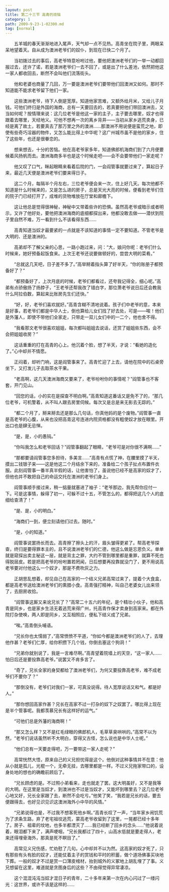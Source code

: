 ```yaml
---
layout: post
title: 第二十三节 高青的烦恼
category: 1
path: 2009-9-23-1-02300.md
tag: [normal]
---
```


　　五羊城的春天渐渐地进入尾声，天气却一点不见热。高青坐在院子里，两眼呆呆地望着天。自从成为澳洲老爷们的奴仆，到现在已快二个月了。

　　当初拨过去的事后，高老爷特意吩咐过他，要他把澳洲老爷们的一举一动都回报过去，还许了诺，若是澳洲老爷们一去不回了，或是出了什么差池，依然把他这一家人都收回去，断然不会叫他们流落街头。

　　他和老婆也商量了几回，万一要是澳洲老爷们要带他们回澳洲又如何。那时不知道能不能求老爷留下他们一家。

　　这些澳洲老爷，待下人倒是宽厚。知道他家苦难，又额外给月米，又给儿子月钱。可他们终归是外国的海商，总有一天要回去的，若真要把他们带回澳洲去，又当如何呢？按情理来说：这几位老爷是他这一家的主子，主子要去哪里，奴才也得跟着去哪里，天经地义。可他不想再一次的离乡背井——当初从家乡逃荒卖身，已经是离了故土，若要真去了那万里之外的澳洲……那澳洲不用说便是蛮荒之地，即使有些奇巧淫器的物件，又怎么能比得上中华呢？这广州城市虽不是他的家乡，住了这些年，也还是很眷恋的。

　　想来想去，十分的苦恼。他在高老爷家多年，知道佛郎机海商们到了六月便要候着风扬帆而去。澳洲海商多半也是这个时候走吧——会不会要带他们一家走呢？

　　他又叹了口气，眯起眼睛来看着后院的门，一会阎管事就要过来了，算起日子来，最近几天便是澳洲老爷们要来得日子。

　　这二个月，每隔半个月左右，三位老爷便会来一次，住上好几天。每次他都不知道是什么时候来的，又是怎么进的房子，总是天光大亮的时候，便看到老爷们住的院子门已经打开了，成堆的货物堆放在厅堂和廊檐下。

　　这让他总是觉得很神秘，神秘中又带着些许的恐惧。虽然高老爷或暗示或者明示，又许了他好处，要他把澳洲海商的底细都探出来，他都没敢去做——潜伏到院子里自然不难，万一看到什么不该看得东西……

　　高青知道当奴才最要紧的一点就是不该知道的事情一定不要知道。不管老爷是大明的、还是澳洲的。

　　高弟却不了解父亲的心思，一路小跑过来，问：“大，娘问你呢：老爷们什么时候来，她好预备起饭食来。上次王老爷还说要做顿好的，尝尝大明的菜肴。”

　　“总就这几天吧，日子差不多了。”高举掰着指头算了好半天，“你的账册子都预备好了？”

　　“都预备好了，上次月底的时候，老爷们都看过，还夸我记得全，细心呢。”高弟有点骄傲扬了扬脖子，“王老爷还帮我改了错白字，那位萧老爷说日后还会教我什么阿拉伯数，算起来比账房先生们还快。”

　　“好，好，老爷们喜欢就好。”高青含糊不清地说着。孩子们中老爷的意，本来是好事，若老爷们都是中华人士，倒也算给儿女们找了好去处，可是——唉！他们是外藩人，即使不带他们全家走，只带走一双儿女们中的一二个，他也舍不得。

　　“我看那文老爷很喜欢姐姐，每次都叫姐姐去说话，还赏了姐姐些东西，会不会把姐姐收房？”

　　这话重重的打在高青的心上。他沉着个脸，想了半天，才说：“看她的造化了。”心中却并不情愿。

　　正闷着，却听门响，这是阎管事来了。高青忙迎了上去，请他在院中的石桌旁坐下，又打发儿子去取茶水干果。

　　“老高啊，这几天澳洲海商又要来了，老爷吩咐你的事情呢？”阎管事也不客套，开门见山。

　　“回您的话，小的实在是探查不明白啊。”高青知道这番话又是免不了的，“那几位老爷，可机警着，从不叫人跟去房里伺候。每次又是总是来无影去无踪的。”

　　“都二个月了，掰来掰去还是那么几句话，你真他妈的是个废物。”阎管事一直是高老爷的心腹，从来也没把高青这号连进内院资格都没有粗使奴才放在眼里。开出口也是肆无忌惮。

　　“是，是，小的愚钝。”

　　“你叫我怎么和老爷回话？”阎管事翻起了眼睛，“老爷可是对你很不满啊……”

　　“那都要请阎管事您多担待，多美言……”高青有点慌了神，在腰里摸了半天，摸出二钱银子来——这是他这二个月结余下来的，准备给二个孩子扯点布置件衣服。此刻阎管事一番半真半假的话，让他害怕了，虽说他已经不是高家的奴才了，但他也并不敢把自己的命运交托在澳洲的老爷们身上。

　　阎管事顺手接过来，稍一掂量就塞进了袖子：“老爷那边，我先帮你应付一下。可是这事情，躲得了初一，可躲不过十五，不管怎么的，都得把这几个人的底细给查清了！”

　　“是、是，小的明白。”

　　“海商们一到，便立刻请他们过去。随时。”

　　“是，小的知道。”

　　阎管事说罢扬长而去。高青擦了擦头上的汗，眉头皱得更紧了。帮高老爷探查，终归是要得罪本主的，且不说澳洲老爷们的仁德，他这么做是忘恩负义。单单就是窥探出卖主秘这一层，就是背主之罪，大约不管到哪里都是重罪，就算不死也得脱层皮。若是把高老爷的吩咐置若罔闻，日后想要再投靠就没门了，更不用说高老爷要对付他这么一个奴才，那是不费吹灰之力。

　　正胡思乱想着，却见自己在高家的一个结义兄弟高常过来了，提着个大食盒，都是高老爷送给澳洲老爷们的熏腊小食。高青强打精神，叫自己老婆女儿出来领了，去厨房收拾。

　　“阎管事这厮又来讹兄长了？”高常二十五六的年纪，是个精壮小伙子，他和高青是同乡，也是家乡生活无着逃荒来得广州，托高青作保才卖身到高家来。都在外院打杂使唤，两人即是同乡，又互相照应，便私下结义成了兄弟。

　　“唉。”高青倒头哺语。

　　“兄长你也太懦弱了，”高常愤愤不平道，“你如今都是澳洲老爷们的人了，去理他作甚？老爷们仁厚，给你积攒下几个钱，你倒去塞这个狗洞！”

　　“兄弟你就别说了，我是一言难尽啊。”高青望着院墙上的天空，“这一家人……怕日后还是要投靠高老爷。”说罢又不肯多言了。

　　“奇了，兄长全家的身契都给了澳洲老爷们，为何又要投靠高老爷，难不成老爷们不要你了？”

　　“那倒没有，老爷们对我们一家，可真没说得。待人宽厚说话又和气。都是好人。”

　　“那你想回高家作甚？兄长在高家不过一打杂的奴下之奴罢了。哪比得上现在是半个管事呢。我都羡慕兄长有这样好的运气。”

　　“可他们总是外藩的海商啊！”

　　“那又怎么样？又不是红毛绿眼的佛郎机人，毛草草臭哄哄的。”高常不以为然，“老爷们说话虽然听不大明白，穿得又古怪，怎么说也是中华人士呢。”

　　“他们总有一天要走得吧，万一要带这一家人走呢？”

　　高常恍然大悟，原来自己的义兄担忧得是这个。他倒对这种事情并不在意：他从小就是孤儿，光棍一个，无牵无挂，去哪里都是一样。不过义兄拖家带口的，设身处地的想也的确瞻前顾后了。

　　“兄长顾虑的是。不过照小弟看来，走也就走了罢。这大明虽好，又不是我等的大明。在这里是当奴才，到澳洲也不过是当奴才，又能坏到哪里去？这几位老爷心地又好，兄长全家跟了去，断然不会吃亏。”他笑了笑，“我若是兄长的话，要去便跟得去，也好见识见识这澳洲海外小中华的风情。”

　　“兄弟说得也是，不过我不想客死他乡啊。”高青长叹了一声，“当年家乡闹饥荒为了求条生路，弃了老宅祖坟逃荒，蒙高老爷收留到了这里，一晃都已经十多年了。房子、祖辈的坟地，也多半都湮灭了……我已经断了回乡的念头……”他说着说着，眼泪都下来了，满声哽咽，“兄长我都过了四十，山高水低就是要走得人，老来还得埋骨海外，那真是死不瞑目了。”

　　高常见义兄伤感，忙劝慰了几句。心中却并不以为然。这高家的奴才死了，只有那些有头有脸的奴才，还能仗着主子的赏钱和平时的积蓄，做个道场佛事买块地下葬。一般的奴才不过是赏一口薄皮棺材，抬到城外的义冢地上胡乱埋了了事。义兄想留在这里，难道就是贪图身后的这些？不由得觉得异常凄凉。

　　这个混混沌沌当奴才混日子的青年，二十多年来第一次在内心闪过了一缕闪光：这世界，或许不该是这样的……
